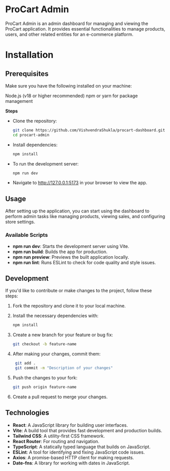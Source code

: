 # ProCart Admin

ProCart Admin is an admin dashboard for managing and viewing the ProCart application. It provides essential functionalities to manage products, users, and other related entities for an e-commerce platform.

# Installation

## Prerequisites

Make sure you have the following installed on your machine:

Node.js (v18 or higher recommended)
npm or yarn for package management

**Steps**

- Clone the repository:
  ```sh
  git clone https://github.com/VishvendraShukla/procart-dashboard.git
  cd procart-admin
  ```
- Install dependencies:
  ```sh
  npm install
  ```
- To run the development server:
  ```sh
  npm run dev
  ```
- Navigate to http://127.0.0.1:5173 in your browser to view the app.

## Usage

After setting up the application, you can start using the dashboard to perform admin tasks like managing products, viewing sales, and configuring store settings.

### Available Scripts

- **npm run dev**: Starts the development server using Vite.
- **npm run build**: Builds the app for production.
- **npm run preview**: Previews the built application locally.
- **npm run lint**: Runs ESLint to check for code quality and style issues.

## Development

If you'd like to contribute or make changes to the project, follow these steps:

1. Fork the repository and clone it to your local machine.

2. Install the necessary dependencies with:

   ```sh
   npm install
   ```

3. Create a new branch for your feature or bug fix:
   ```sh
   git checkout -b feature-name
   ```
4. After making your changes, commit them:
   ```sh
    git add .
    git commit -m "Description of your changes"
   ```
5. Push the changes to your fork:
   ```sh
   git push origin feature-name
   ```
6. Create a pull request to merge your changes.

## Technologies

- **React**: A JavaScript library for building user interfaces.
- **Vite**: A build tool that provides fast development and production builds.
- **Tailwind CSS**: A utility-first CSS framework.
- **React Router**: For routing and navigation.
- **TypeScript**: A statically typed language that builds on JavaScript.
- **ESLint**: A tool for identifying and fixing JavaScript code issues.
- **Axios**: A promise-based HTTP client for making requests.
- **Date-fns**: A library for working with dates in JavaScript.
